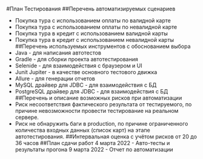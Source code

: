 #План Тестирования
##Перечень автоматизируемых сценариев
* Покупка тура с использованием оплаты по валидной карте
* Покупка тура с использованием оплаты по невалидной карте
* Покупка тура в кредит с использованием валидной карты
* Покупка тура в кредит с использованием невалидной карты
##Перечень используемых инструментов с обоснованием выбора
* Java - для написания автотестов
* Gradle - для сборки проекта автотестирования
* Selenide - для взаимодействия с браузером и UI
* Junit Jupiter - в качестве основного тестового движка
* Allure - для генерации отчетов
* MySQL драйвер для JDBC - для взаимодействия с БД
* PostgreSQL драйвер для JDBC - для взаимодействия с БД
##Перечень и описание возможных рисков при автоматизации
* Риск несоответствия фактического результата от тестируемого, по причине невозможности провести тестирование на реальном сервере.
* Риск не обнаружить баги в production, по причине ограниченного количества входных данных (список карт) на этапе автотестирования.
##Интервальная оценка с учётом рисков
от 20 до 36 часов
##План сдачи работ
4 марта 2022 - Авто-тесты и результаты прогона
9 марта 2022 - Отчет по автоматизации